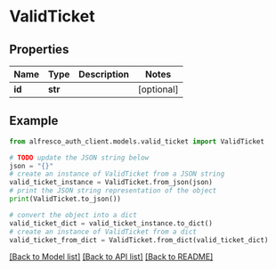 # ValidTicket


## Properties

Name | Type | Description | Notes
------------ | ------------- | ------------- | -------------
**id** | **str** |  | [optional] 

## Example

```python
from alfresco_auth_client.models.valid_ticket import ValidTicket

# TODO update the JSON string below
json = "{}"
# create an instance of ValidTicket from a JSON string
valid_ticket_instance = ValidTicket.from_json(json)
# print the JSON string representation of the object
print(ValidTicket.to_json())

# convert the object into a dict
valid_ticket_dict = valid_ticket_instance.to_dict()
# create an instance of ValidTicket from a dict
valid_ticket_from_dict = ValidTicket.from_dict(valid_ticket_dict)
```
[[Back to Model list]](../README.md#documentation-for-models) [[Back to API list]](../README.md#documentation-for-api-endpoints) [[Back to README]](../README.md)


